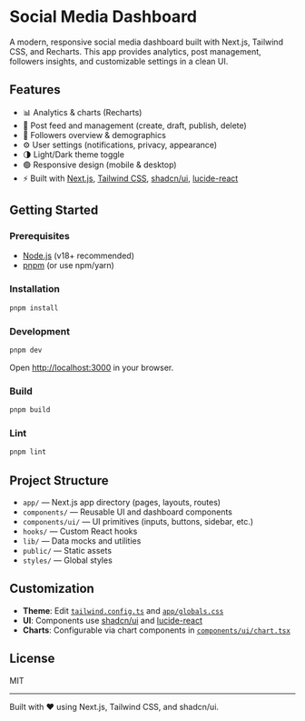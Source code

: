 # Social Media Dashboard

A modern, responsive social media dashboard built with Next.js, Tailwind CSS, and Recharts. This app provides analytics, post management, followers insights, and customizable settings in a clean UI.

## Features

- 📊 Analytics & charts (Recharts)
- 📝 Post feed and management (create, draft, publish, delete)
- 👥 Followers overview & demographics
- ⚙️ User settings (notifications, privacy, appearance)
- 🌗 Light/Dark theme toggle
- 🟢 Responsive design (mobile & desktop)
- ⚡ Built with [Next.js](https://nextjs.org/), [Tailwind CSS](https://tailwindcss.com/), [shadcn/ui](https://ui.shadcn.com/), [lucide-react](https://lucide.dev/)

## Getting Started

### Prerequisites

- [Node.js](https://nodejs.org/) (v18+ recommended)
- [pnpm](https://pnpm.io/) (or use npm/yarn)

### Installation

```sh
pnpm install
```

### Development

```sh
pnpm dev
```

Open [http://localhost:3000](http://localhost:3000) in your browser.

### Build

```sh
pnpm build
```

### Lint

```sh
pnpm lint
```

## Project Structure

- `app/` — Next.js app directory (pages, layouts, routes)
- `components/` — Reusable UI and dashboard components
- `components/ui/` — UI primitives (inputs, buttons, sidebar, etc.)
- `hooks/` — Custom React hooks
- `lib/` — Data mocks and utilities
- `public/` — Static assets
- `styles/` — Global styles

## Customization

- **Theme**: Edit [`tailwind.config.ts`](tailwind.config.ts) and [`app/globals.css`](app/globals.css)
- **UI**: Components use [shadcn/ui](https://ui.shadcn.com/) and [lucide-react](https://lucide.dev/)
- **Charts**: Configurable via chart components in [`components/ui/chart.tsx`](components/ui/chart.tsx)

## License

MIT

---

Built with ❤️ using Next.js, Tailwind CSS, and shadcn/ui.
